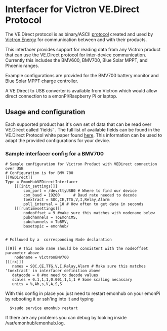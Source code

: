 # Interfacer for Victron VE.Direct Protocol

The VE.Direct protocol is as binary/ASCII [protocol](https://www.victronenergy.com/live/vedirect_protocol:faq) created and used by [Victron Energy](https://www.victronenergy.com/) for communication between and with their products.

This interfacer provides support for reading data from any Victron product that can use the VE.Direct protocol for inter-device communication. Currently this includes the BMV600, BMV700, Blue Solar MPPT, and Phoenix ranges. 

Example configurations are provided for the BMV700 battery monitor and Blue Solar MPPT charge controller.

A VE.Direct to USB converter is available from Victron which would allow direct connection to a emonPi/Raspberry Pi or laptop.

## Usage and configuration

Each supported product has it's own set of data that can be read over VE.Direct called 'fields' . The full list of available fields can be found in the VE.Direct Protocol white paper found [here](https://www.victronenergy.com/support-and-downloads/whitepapers). This information can be used to adapt the provided configurations for your device.

### Sample interfacer config for a BMV700
    # Sample configuration for Victron Product with VEDirect connection over USB
    # Configuration is for BMV 700
    [[VEDirect]]
    Type = EmonHubVEDirectInterfacer
        [[[init_settings]]]
            com_port = /dev/ttyUSB0 # Where to find our device
            com_baud = 19200      # Baud rate needed to decode
            toextract = SOC,CE,TTG,V,I,Relay,Alarm 
            poll_interval = 10 # How often to get data in seconds
        [[[runtimesettings]]]
            nodeoffset = 9 #make sure this matches with nodename below
            pubchannels = ToEmonCMS,
            subchannels = ToBMV,
            basetopic = emonhub/


    # Followed by a  corresponding Node declaration 

    [[9]] # This node name should be consistent with the nodeoffset parameter above
        nodename = VictronBMV700
    [[[rx]]]
       names = SOC,CE,TTG,V,I,Relay,Alarm # Make sure this matches 'toextract' in interfacer definition above
       datacode = 0 #no need to decode values
       scales = 0.1,1,1,0.001,1,1,1 # Some scaling necassary
       units = %,Ah,s,V,A,S,S 


With this config in place you just need to restart emonhub on your emonPi by rebooting it or ssh'ing into it and typing 

      $>sudo service emonhub restart

If there are any problems you can debug by looking inside /var/emonhub/emonhub.log.
